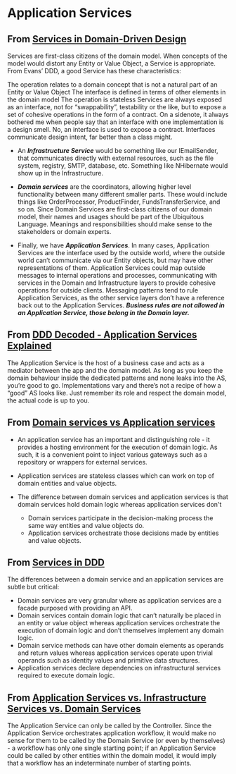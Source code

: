 # Application Services


## From [Services in Domain-Driven Design](https://lostechies.com/jimmybogard/2008/08/21/services-in-domain-driven-design/)

Services are first-class citizens of the domain model.  When concepts of the model would distort any Entity or Value Object, a Service is appropriate.  From Evans’ DDD, a good Service has these characteristics:

The operation relates to a domain concept that is not a natural part of an Entity or Value Object
The interface is defined in terms of other elements in the domain model
The operation is stateless
Services are always exposed as an interface, not for “swappability”, testability or the like, but to expose a set of cohesive operations in the form of a contract.  On a sidenote, it always bothered me when people say that an interface with one implementation is a design smell.  No, an interface is used to expose a contract.  Interfaces communicate design intent, far better than a class might.

* An **_Infrastructure Service_** would be something like our IEmailSender, that communicates directly with external resources, such as the file system, registry, SMTP, database, etc.  Something like NHibernate would show up in the Infrastructure.
* **_Domain services_** are the coordinators, allowing higher level functionality between many different smaller parts.  These would include things like OrderProcessor, ProductFinder, FundsTransferService, and so on.  Since Domain Services are first-class citizens of our domain model, their names and usages should be part of the Ubiquitous Language.  Meanings and responsibilities should make sense to the stakeholders or domain experts.

* Finally, we have _**Application Services**_.  In many cases, Application Services are the interface used by the outside world, where the outside world can’t communicate via our Entity objects, but may have other representations of them.  Application Services could map outside messages to internal operations and processes, communicating with services in the Domain and Infrastructure layers to provide cohesive operations for outside clients.  Messaging patterns tend to rule Application Services, as the other service layers don’t have a reference back out to the Application Services. _**Business rules are not allowed in an Application Service, those belong in the Domain layer.**_

## From [DDD Decoded - Application Services Explained](http://blog.sapiensworks.com/post/2016/08/19/DDD-Application-Services-Explained)
The Application Service is the host of a business case and acts as a mediator between the app and the domain model. As long as you keep the domain behaviour inside the dedicated patterns and none leaks into the AS, you’re good to go. Implementations vary and there’s not a recipe of how a “good” AS looks like. Just remember its role and respect the domain model, the actual code is up to you.

## From [Domain services vs Application services](http://enterprisecraftsmanship.com/2016/09/08/domain-services-vs-application-services/)
* An application service has an important and distinguishing role - it provides a hosting environment for the execution of domain logic. As such, it is a convenient point to inject various gateways such as a repository or wrappers for external services.

* Application services are stateless classes which can work on top of domain entities and value objects.

* The difference between domain services and application services is that domain services hold domain logic whereas application services don't
  * Domain services participate in the decision-making process the same way entities and value objects do.
  * Application services orchestrate those decisions made by entities and value objects.


## From [Services in DDD](http://gorodinski.com/blog/2012/04/14/services-in-domain-driven-design-ddd/)

  The differences between a domain service and an application services are subtle but critical:

  * Domain services are very granular where as application services are a facade purposed with providing an API.
  * Domain services contain domain logic that can’t naturally be placed in an entity or value object whereas application services orchestrate the execution of domain logic and don’t themselves implement any domain logic.
  * Domain service methods can have other domain elements as operands and return values whereas application services operate upon trivial operands such as identity values and primitive data structures.
  * Application services declare dependencies on infrastructural services required to execute domain logic.
  
## From [Application Services vs. Infrastructure Services vs. Domain Services](https://www.bennadel.com/blog/2385-application-services-vs-infrastructure-services-vs-domain-services.htm)
  
The Application Service can only be called by the Controller. Since the Application Service orchestrates application workflow, it would make no sense for them to be called by the Domain Service (or even by themselves) - a workflow has only one single starting point; if an Application Service could be called by other entities within the domain model, it would imply that a workflow has an indeterminate number of starting points.

